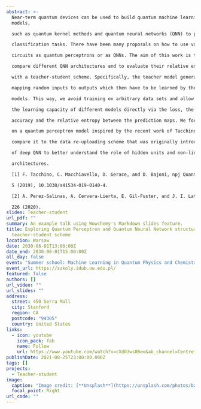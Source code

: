 ```yaml
---
abstract: >-
  Near-term quantum devices can be used to build quantum machine learning
  models,

  such as quantum kernel methods and quantum neural networks (QNN) to perform

  classification tasks. There have been many proposals on how to use variational quantum

  circuits as quantum perceptrons or as QNNs. The aim of this work is to systematically

  compare different QNN architectures and to evaluate their relative expressive power

  with a teacher-student scheme. Specifically, the teacher model generates the datasets

  mapping random inputs to outputs which then have to be learned by the student

  models. This way, we avoid training on arbitrary data sets and allow us to compare

  the learning capacity of different models directly via the loss, the prediction map, the

  accuracy and the relative entropy between the prediction maps. We focus particularly

  on a quantum perceptron model inspired by the recent work of Tacchino et. al. [1] and

  compare it to the data re-uploading scheme that was originally introduced by PerezSalinas et. al. [2]. We discuss alterations of the perceptron model and the formation

  of deep QNN to better understand the role of hidden units and non-linearities in these

  architectures.

  [1] F. Tacchino, C. Macchiavello, D. Gerace, and D. Bajoni, npj Quantum Information

  5 (2019), 10.1038/s41534-019-0140-4.

  [2] A. Perez-Salinas, A. Cervera-Lierta, E. Gil-Fuster, and J. I. Latorre, Quantum 4,

  226 (2020).
slides: Teacher-student
url_pdf: ""
summary: An example talk using Wowchemy's Markdown slides feature.
title: Exploring Quantum Perceptron and Quantum Neural Network structures with a
  teacher-student scheme
location: Warsaw
date: 2030-06-01T13:00:00Z
date_end: 2030-06-01T15:00:00Z
all_day: false
event: "Summer school: Machine Learning in Quantum Physics and Chemistry"
event_url: https://szkoly.idub.uw.edu.pl/
featured: false
authors: []
url_video: ""
url_slides: ""
address:
  street: 450 Serra Mall
  city: Stanford
  region: CA
  postcode: "94305"
  country: United States
links:
  - icon: youtube
    icon_pack: fab
    name: Follow
    url: https://www.youtube.com/watch?v=cXdO3ws0Bwo&ab_channel=CentreforAMOPhysicsatUniversityofWarsaw
publishDate: 2021-08-25T23:00:00.000Z
tags: []
projects:
  - Teacher-student
image:
  caption: "Image credit: [**Unsplash**](https://unsplash.com/photos/bzdhc5b3Bxs)"
  focal_point: Right
url_code: ""
---
```


